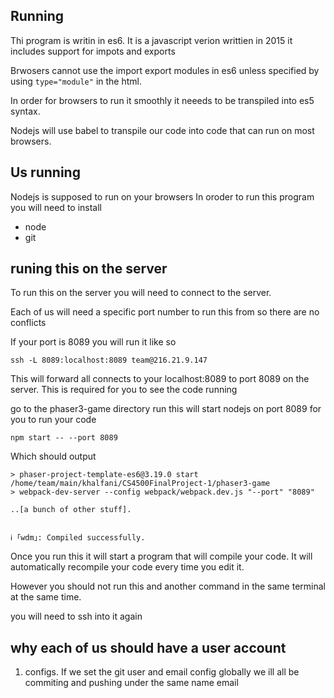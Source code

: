 ##  Running
 Thi program is writin in es6. It is a javascript verion writtien in 2015 it includes support for impots and exports
 
  Brwosers cannot use the import export modules in es6 unless specified by using `type="module"` in the html.
  
  In order for browsers to run it smoothly it neeeds to be transpiled into es5 syntax. 
 
 Nodejs will use babel to transpile our code into code that can run on most browsers.
 
##  Us running
Nodejs is supposed to run on your browsers
In oroder to run this program you will need to install 
+ node
+ git 


## runing this on the server
To run this on the server you will need to connect to the server.



Each of us will need a specific port number to run this from so there are no conflicts

If your port is 8089 you will run it like so 
```
ssh -L 8089:localhost:8089 team@216.21.9.147

```
This will forward all connects to your localhost:8089 to port 8089 on the server. This is required for you to see the code running

go to the phaser3-game directory run  this will start nodejs on port 8089 for you to run your code
```
npm start -- --port 8089
```
Which should output 
```
> phaser-project-template-es6@3.19.0 start /home/team/main/khalfani/CS4500FinalProject-1/phaser3-game
> webpack-dev-server --config webpack/webpack.dev.js "--port" "8089"

..[a bunch of other stuff].


ℹ ｢wdm｣: Compiled successfully.

```

Once you run this it will start a program that will compile your code. It will automatically recompile your code every time you edit it. 

However you should not run this and another command in the same terminal at the same time.

you will need to ssh into it again



## why each of us should have a user account

1. configs. If we set the git user and email config globally we ill all be commiting and pushing under the same name email



